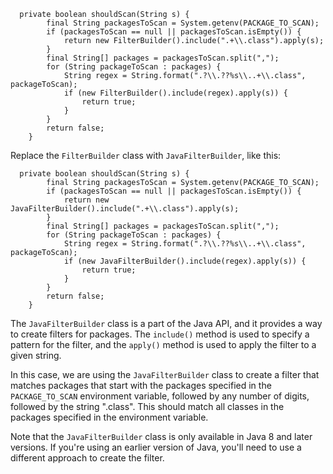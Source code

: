 ```
  private boolean shouldScan(String s) {
        final String packagesToScan = System.getenv(PACKAGE_TO_SCAN);
        if (packagesToScan == null || packagesToScan.isEmpty()) {
            return new FilterBuilder().include(".+\\.class").apply(s);
        }
        final String[] packages = packagesToScan.split(",");
        for (String packageToScan : packages) {
            String regex = String.format(".?\\.??%s\\..+\\.class", packageToScan);
            if (new FilterBuilder().include(regex).apply(s)) {
                return true;
            }
        }
        return false;
    }
```

Replace the `FilterBuilder` class with `JavaFilterBuilder`, like this:
```
  private boolean shouldScan(String s) {
        final String packagesToScan = System.getenv(PACKAGE_TO_SCAN);
        if (packagesToScan == null || packagesToScan.isEmpty()) {
            return new JavaFilterBuilder().include(".+\\.class").apply(s);
        }
        final String[] packages = packagesToScan.split(",");
        for (String packageToScan : packages) {
            String regex = String.format(".?\\.??%s\\..+\\.class", packageToScan);
            if (new JavaFilterBuilder().include(regex).apply(s)) {
                return true;
            }
        }
        return false;
    }
```
The `JavaFilterBuilder` class is a part of the Java API, and it provides a way to create filters for packages. The `include()` method is used to specify a pattern for the filter, and the `apply()` method is used to apply the filter to a given string.

In this case, we are using the `JavaFilterBuilder` class to create a filter that matches packages that start with the packages specified in the `PACKAGE_TO_SCAN` environment variable, followed by any number of digits, followed by the string ".class". This should match all classes in the packages specified in the environment variable.

Note that the `JavaFilterBuilder` class is only available in Java 8 and later versions. If you're using an earlier version of Java, you'll need to use a different approach to create the filter.